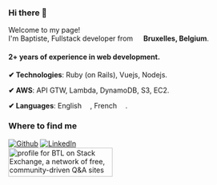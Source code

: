 ### Hi there 👋

<p>Welcome to my page! </br> I'm Baptiste, Fullstack developer from <img src="https://image.flaticon.com/icons/svg/323/323291.svg" width="13"/> <b>Bruxelles, Belgium</b>.</p>


<h4> 2+ years of experience in web development.</h4>

**✔︎ Technologies**: Ruby (on Rails), Vuejs, Nodejs.

**✔︎ AWS**: API GTW, Lambda, DynamoDB, S3, EC2.

**✔︎ Languages**: English <img src="https://image.flaticon.com/icons/svg/555/555417.svg" width="13"/>, French <img src="https://image.flaticon.com/icons/svg/555/555602.svg" width="13"/>.


<h3>Where to find me</h3>
<p>
    <a href="https://github.com/blombard" target="_blank"><img alt="Github" src="https://img.shields.io/badge/GitHub-%2312100E.svg?&style=for-the-badge&logo=Github&logoColor=white" /></a>
    <a href="https://www.linkedin.com/in/baptiste-lombard-5a72a4135/" target="_blank"><img alt="LinkedIn" src="https://img.shields.io/badge/linkedin-%230077B5.svg?&style=for-the-badge&logo=linkedin&logoColor=white" /></a>
    <br>
    <a href="https://stackexchange.com/users/4910860/btl"><img src="https://stackexchange.com/users/flair/4910860.png" width="208" height="58" alt="profile for BTL on Stack Exchange, a network of free, community-driven Q&amp;A sites" title="profile for BTL on Stack Exchange, a network of free, community-driven Q&amp;A sites" /></a>
</p>